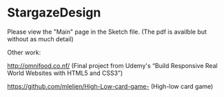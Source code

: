 # StargazeDesign

Please view the "Main" page in the Sketch file. (The pdf is availble but without as much detail)


Other work:

http://omnifood.co.nf/ (Final project from Udemy's “Build Responsive Real World Websites with HTML5 and CSS3”)

https://github.com/mlelien/High-Low-card-game- (High-low card game)
